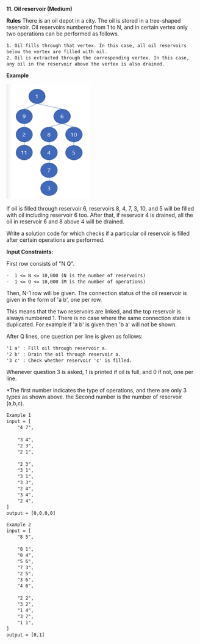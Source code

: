 **11. Oil reservoir (Medium)**

**Rules**
There is an oil depot in a city. The oil is stored in a tree-shaped reservoir. Oil reservoirs numbered from 1 to N, and in certain vertex only two operations can be performed as follows.

```
1. Oil fills through that vertex. In this case, all oil reservoirs below the vertex are filled with oil.
2. Oil is extracted through the corresponding vertex. In this case, any oil in the reservoir above the vertex is also drained.
```

**Example**

<img src="./1.png" width="220" height="300" title="1" alt="1"></img>

If oil is filled through reservoir 6, reservoirs 8, 4, 7, 3, 10, and 5 will be filled with oil including reservoir 6 too. After that, if reservoir 4 is drained, all the oil in reservoir 6 and 8 above 4 will be drained.

Write a solution code for which checks if a particular oil reservoir is filled after certain operations are performed.

**Input Constraints:**

First row consists of "N Q".

```
-  1 <= N <= 10,000 (N is the number of reservoirs)
-  1 <= Q <= 10,000 (M is the number of operations)
```

Then, N-1 row will be given. The connection status of the oil reservoir is given in the form of 'a b', one per row.

This means that the two reservoirs are linked, and the top reservoir is always numbered 1. There is no case where the same connection state is duplicated. For example if 'a b' is given then 'b a' will not be shown.

After Q lines, one question per line is given as follows:

```
'1 a' : Fill oil through reservoir a.
'2 b' : Drain the oil through reservoir a.
'3 c' : Check whether reservoir 'c' is filled.
```

Whenever question 3 is asked, 1 is printed if oil is full, and 0 if not, one per line.

\*The first number indicates the type of operations, and there are only 3 types as shown above. the Second number is the number of reservoir (a,b,c).

```
Example 1
input = [
    "4 7",

    "3 4",
    "2 3",
    "2 1",

    "2 3",
    "3 1",
    "3 1",
    "3 3",
    "2 4",
    "3 4",
    "2 4",
]
output = [0,0,0,0]
```

```
Example 2
input = [
    "8 5",

    "8 1",
    "8 4",
    "5 6",
    "7 3",
    "2 5",
    "3 6",
    "4 6",

    "2 2",
    "3 2",
    "1 4",
    "3 7",
    "1 1",
]
output = [0,1]
```

